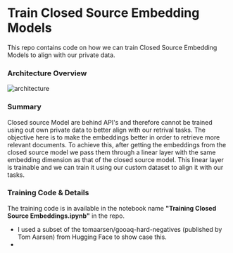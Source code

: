 # Train Closed Source Embedding Models
This repo contains code on how we can train Closed Source Embedding Models to align with our private data.

### Architecture Overview
![architecture](https://github.com/user-attachments/assets/85373099-f400-438b-99ee-eeb00657884d)

### Summary
Closed source Model are behind API's and therefore cannot be trained using out own private data to better align with our retrival tasks. The objective here is to make the embeddings better in order to retrieve more relevant documents. To achieve this, after getting the embeddings from the closed source model we pass them through a linear layer with the same embedding dimension as that of the closed source model. This linear layer is trainable and we can train it using our custom dataset to align it with our tasks.

### Training Code & Details
The training code is in available in the notebook name **"Training Closed Source Embeddings.ipynb"** in the repo.

- I used a subset of the tomaarsen/gooaq-hard-negatives (published by Tom Aarsen) from Hugging Face to show case this.
- 

